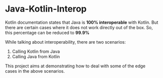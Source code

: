 # Java-Kotlin-Interop

Kotlin documentation states that Java is **100% interoperable** with Kotlin. But there are certain cases where it does not work directly out of the box. So, this percentage can be reduced to **99.9%**

While talking about interoperability, there are two scenarios:
1. Calling Kotlin from Java
2. Calling Java from Kotlin

This project aims at demonstrating how to deal with some of the edge cases in the above scenarios.

